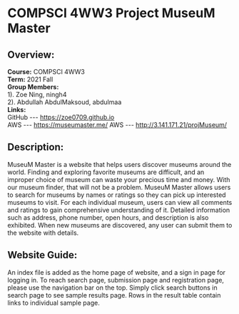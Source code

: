 # COMPSCI 4WW3 Project MuseuM Master

 
## Overview:
**Course:** COMPSCI 4WW3\
**Term:** 2021 Fall\
**Group Members:**\
1). Zoe Ning, ningh4\
2). Abdullah AbdulMaksoud, abdulmaa\
**Links:**\
GitHub --- https://zoe0709.github.io \
AWS --- https://museumaster.me/
AWS --- http://3.141.171.21/projMuseum/


## Description: 
MuseuM Master is a website that helps users discover museums around the world. Finding and exploring favorite museums are difficult, and an improper choice of museum can waste your precious time and money. With our museum finder, that will not be a problem. MuseuM Master allows users to search for museums by names or ratings so they can pick up interested museums to visit. For each individual museum, users can view all comments and ratings to gain comprehensive understanding of it. Detailed information such as address, phone number, open hours, and description is also exhibited. When new museums are discovered, any user can submit them to the website with details.


## Website Guide:

An index file is added as the home page of website, and a sign in page for logging in. 
To reach search page, submission page and registration page, please use the navigation bar on the top. 
Simply click search buttons in search page to see sample results page. 
Rows in the result table contain links to individual sample page.
